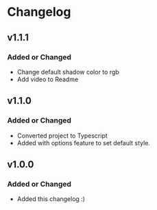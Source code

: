# Changelog

## v1.1.1

### Added or Changed

- Change default shadow color to rgb
- Add video to Readme

## v1.1.0

### Added or Changed

- Converted project to Typescript
- Added with options feature to set default style.

## v1.0.0

### Added or Changed

- Added this changelog :)
